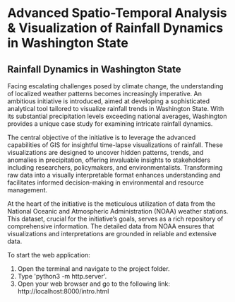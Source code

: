 # Advanced Spatio-Temporal Analysis & Visualization of Rainfall Dynamics in Washington State

## Rainfall Dynamics in Washington State

Facing escalating challenges posed by climate change, the understanding of localized weather patterns becomes increasingly imperative. An ambitious initiative is introduced, aimed at developing a sophisticated analytical tool tailored to visualize rainfall trends in Washington State. With its substantial precipitation levels exceeding national averages, Washington provides a unique case study for examining intricate rainfall dynamics.

The central objective of the initiative is to leverage the advanced capabilities of GIS for insightful time-lapse visualizations of rainfall. These visualizations are designed to uncover hidden patterns, trends, and anomalies in precipitation, offering invaluable insights to stakeholders including researchers, policymakers, and environmentalists. Transforming raw data into a visually interpretable format enhances understanding and facilitates informed decision-making in environmental and resource management.

At the heart of the initiative is the meticulous utilization of data from the National Oceanic and Atmospheric Administration (NOAA) weather stations. This dataset, crucial for the initiative’s goals, serves as a rich repository of comprehensive information. The detailed data from NOAA ensures that visualizations and interpretations are grounded in reliable and extensive data.

To start the web application:
1) Open the terminal and navigate to the project folder.
2) Type 'python3 -m http.server'.
3) Open your web browser and go to the following link: http://localhost:8000/intro.html
